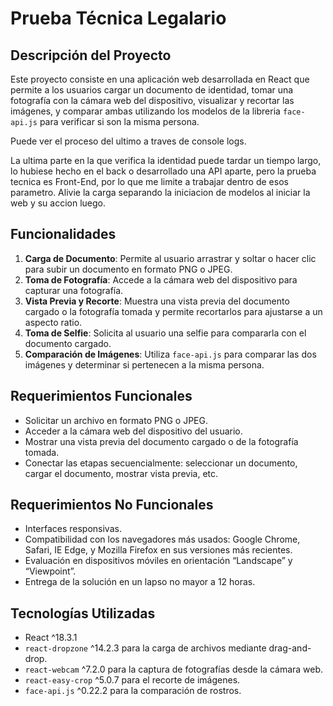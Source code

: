# Prueba Técnica Legalario

## Descripción del Proyecto
Este proyecto consiste en una aplicación web desarrollada en React que permite a los usuarios cargar un documento de identidad, tomar una fotografía con la cámara web del dispositivo, visualizar y recortar las imágenes, y comparar ambas utilizando los modelos de la libreria `face-api.js` para verificar si son la misma persona.

Puede ver el proceso del ultimo a traves de console logs.

La ultima parte en la que verifica la identidad puede tardar un tiempo largo, lo hubiese hecho en el back o desarrollado una API aparte, pero la prueba tecnica es Front-End, por lo que me limite a trabajar dentro de esos parametro. Alivie la carga separando la iniciacion de modelos al iniciar la web y su accion luego.

## Funcionalidades
1. **Carga de Documento**: Permite al usuario arrastrar y soltar o hacer clic para subir un documento en formato PNG o JPEG.
2. **Toma de Fotografía**: Accede a la cámara web del dispositivo para capturar una fotografía.
3. **Vista Previa y Recorte**: Muestra una vista previa del documento cargado o la fotografía tomada y permite recortarlos para ajustarse a un aspecto ratio.
4. **Toma de Selfie**: Solicita al usuario una selfie para compararla con el documento cargado.
5. **Comparación de Imágenes**: Utiliza `face-api.js` para comparar las dos imágenes y determinar si pertenecen a la misma persona.

## Requerimientos Funcionales
- Solicitar un archivo en formato PNG o JPEG.
- Acceder a la cámara web del dispositivo del usuario.
- Mostrar una vista previa del documento cargado o de la fotografía tomada.
- Conectar las etapas secuencialmente: seleccionar un documento, cargar el documento, mostrar vista previa, etc.

## Requerimientos No Funcionales
- Interfaces responsivas.
- Compatibilidad con los navegadores más usados: Google Chrome, Safari, IE Edge, y Mozilla Firefox en sus versiones más recientes.
- Evaluación en dispositivos móviles en orientación “Landscape” y “Viewpoint”.
- Entrega de la solución en un lapso no mayor a 12 horas.

## Tecnologías Utilizadas
- React ^18.3.1
- `react-dropzone` ^14.2.3 para la carga de archivos mediante drag-and-drop.
- `react-webcam` ^7.2.0 para la captura de fotografías desde la cámara web.
- `react-easy-crop` ^5.0.7 para el recorte de imágenes.
- `face-api.js` ^0.22.2 para la comparación de rostros.
